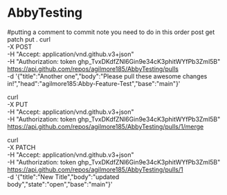 # AbbyTesting
#putting a comment to commit note you need to do in this order post get patch put . 
curl \
  -X POST \
  -H "Accept: application/vnd.github.v3+json" \
  -H "Authorization: token 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" \
  https://api.github.com/repos/agilmore185/AbbyTesting/pulls \
  -d '{"title":"Another one","body":"Please pull these awesome changes in!","head":"agilmore185:Abby-Feature-Test","base":"main"}'

  curl \
  -X PUT \
  -H "Accept: application/vnd.github.v3+json" \
  -H "Authorization: token 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" \
  https://api.github.com/repos/agilmore185/AbbyTesting/pulls/1/merge

  curl \
  -X PATCH \
  -H "Accept: application/vnd.github.v3+json" \
  -H "Authorization: token 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" \
  https://api.github.com/repos/agilmore185/AbbyTesting/pulls/1 \
  -d '{"title":"New Title","body":"updated body","state":"open","base":"main"}'